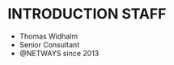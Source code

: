 <!SLIDE noprint smbullets>

# INTRODUCTION STAFF

* Thomas Widhalm
 * Senior Consultant
 * @NETWAYS since 2013
